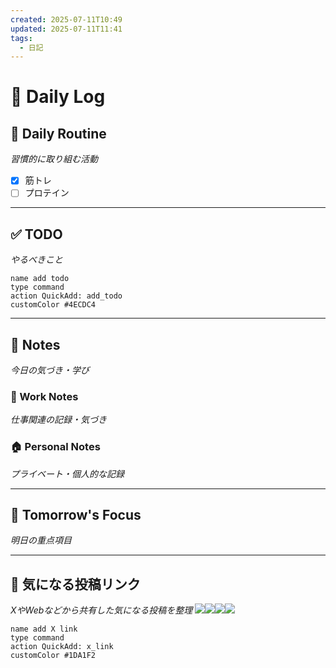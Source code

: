 ```yaml
---
created: 2025-07-11T10:49
updated: 2025-07-11T11:41
tags:
  - 日記
---
```


# 📅 Daily Log

## 💪 Daily Routine
*習慣的に取り組む活動*

- [x] 筋トレ
- [ ] プロテイン

---

## ✅ TODO
*やるべきこと*

```button
name add todo
type command
action QuickAdd: add_todo
customColor #4ECDC4
```

---

## 📝 Notes
*今日の気づき・学び*

### 💼 Work Notes
*仕事関連の記録・気づき*



### 🏠 Personal Notes  
*プライベート・個人的な記録*



---

## 🎯 Tomorrow's Focus
*明日の重点項目*

---

## 🔗 気になる投稿リンク
*XやWebなどから共有した気になる投稿を整理*
![](https://x.com/yugen_matuni/status/1943300992071798895?s=61)![](https://x.com/genkaidokusho/status/1943302659496411326?s=61)![](https://x.com/lh9nh31jueymhwx/status/1943275877640605949?s=61)![](https://x.com/img_5955/status/1941132393450192963?s=61)
```button
name add X link
type command
action QuickAdd: x_link
customColor #1DA1F2
```
